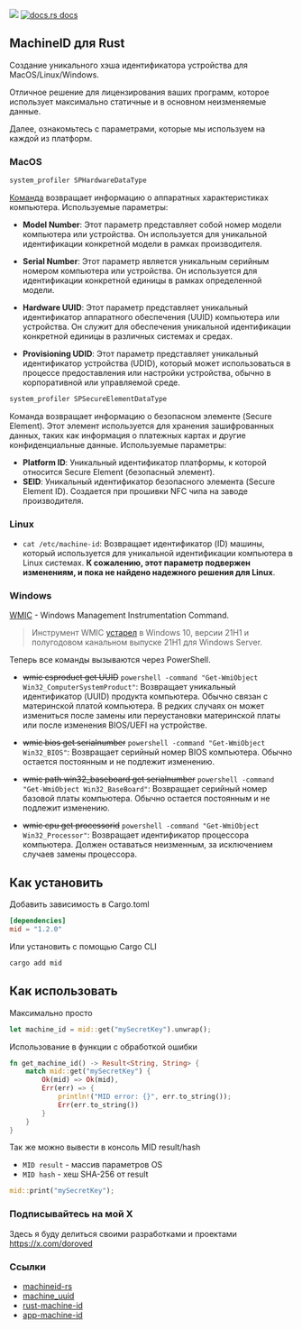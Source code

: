 <a href="https://crates.io/crates/mid"><img src="https://img.shields.io/crates/v/mid?style=for-the-badge&logo=rust&color=orange" /></a>
<a href="https://docs.rs/mid/latest/mid/">
<img src="https://img.shields.io/badge/docs-latest-blue.svg?style=for-the-badge&logo=rust&color=blue"
      alt="docs.rs docs" />
</a>

## MachineID для Rust

Создание уникального хэша идентификатора устройства для MacOS/Linux/Windows.

Отличное решение для лицензирования ваших программ, которое использует максимально статичные и в основном неизменяемые данные.

Далее, ознакомьтесь с параметрами, которые мы используем на каждой из платформ.

### MacOS

```bash
system_profiler SPHardwareDataType
```

[Команда](https://ss64.com/osx/system_profiler.html) возвращает информацию о аппаратных характеристиках компьютера. Используемые параметры:

- **Model Number**: Этот параметр представляет собой номер модели компьютера или устройства. Он используется для уникальной идентификации конкретной модели в рамках производителя.

- **Serial Number**: Этот параметр является уникальным серийным номером компьютера или устройства. Он используется для идентификации конкретной единицы в рамках определенной модели.

- **Hardware UUID**: Этот параметр представляет уникальный идентификатор аппаратного обеспечения (UUID) компьютера или устройства. Он служит для обеспечения уникальной идентификации конкретной единицы в различных системах и средах.

- **Provisioning UDID**: Этот параметр представляет уникальный идентификатор устройства (UDID), который может использоваться в процессе предоставления или настройки устройства, обычно в корпоративной или управляемой среде.

```bash
system_profiler SPSecureElementDataType
```

Команда возвращает информацию о безопасном элементе (Secure Element). Этот элемент используется для хранения зашифрованных данных, таких как информация о платежных картах и другие конфиденциальные данные. Используемые параметры:

- **Platform ID**: Уникальный идентификатор платформы, к которой относится Secure Element (безопасный элемент).
- **SEID**: Уникальный идентификатор безопасного элемента (Secure Element ID). Создается при прошивки NFC чипа на заводе производителя.

### Linux

- `cat /etc/machine-id`: Возвращает идентификатор (ID) машины, который используется для уникальной идентификации компьютера в Linux системах. **К сожалению, этот параметр подвержен изменениям, и пока не найдено надежного решения для Linux**.

### Windows

[WMIC](https://ss64.com/nt/wmic.html) - Windows Management Instrumentation Command.

> Инструмент WMIC [устарел](https://arc.net/l/quote/zgcodjij) в Windows 10, версии 21H1 и полугодовом канальном выпуске 21H1 для Windows Server.

Теперь все команды вызываются через PowerShell.

- ~~wmic csproduct get UUID~~ `powershell -command "Get-WmiObject Win32_ComputerSystemProduct"`: Возвращает уникальный идентификатор (UUID) продукта компьютера. Обычно связан с материнской платой компьютера. В редких случаях он может измениться после замены или переустановки материнской платы или после изменения BIOS/UEFI на устройстве.

- ~~wmic bios get serialnumber~~ `powershell -command "Get-WmiObject Win32_BIOS"`: Возвращает серийный номер BIOS компьютера. Обычно остается постоянным и не подлежит изменению.

- ~~wmic path win32_baseboard get serialnumber~~ `powershell -command "Get-WmiObject Win32_BaseBoard"`: Возвращает серийный номер базовой платы компьютера. Обычно остается постоянным и не подлежит изменению.

- ~~wmic cpu get processorid~~ `powershell -command "Get-WmiObject Win32_Processor"`: Возвращает идентификатор процессора компьютера. Должен оставаться неизменным, за исключением случаев замены процессора.

## Как установить

Добавить зависимость в Cargo.toml

```toml
[dependencies]
mid = "1.2.0"
```

Или установить с помощью Cargo CLI

```bash
cargo add mid
```

## Как использовать

Максимально просто

```rust
let machine_id = mid::get("mySecretKey").unwrap();
```

Использование в функции с обработкой ошибки

```rust
fn get_machine_id() -> Result<String, String> {
    match mid::get("mySecretKey") {
        Ok(mid) => Ok(mid),
        Err(err) => {
            println!("MID error: {}", err.to_string());
            Err(err.to_string())
        }
    }
}
```

Так же можно вывести в консоль MID result/hash

- `MID result` - массив параметров OS
- `MID hash` - хеш SHA-256 от result

```rust
mid::print("mySecretKey");
```

### Подписывайтесь на мой Х

Здесь я буду делиться своими разработками и проектами
https://x.com/doroved

### Ссылки

- [machineid-rs](https://github.com/Taptiive/machineid-rs)
- [machine_uuid](https://github.com/choicesourcing/machine_uuid)
- [rust-machine-id](https://github.com/mathstuf/rust-machine-id)
- [app-machine-id](https://github.com/d-k-bo/app-machine-id)
